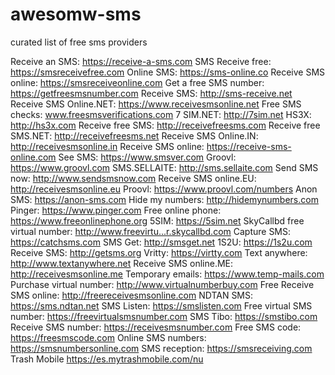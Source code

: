 # awesomw-sms
curated list of free sms providers



Receive an SMS: https://receive-a-sms.com
SMS Receive free: https://smsreceivefree.com
Online SMS: https://sms-online.co
Receive SMS online: https://smsreceiveonline.com
Get a free SMS number: https://getfreesmsnumber.com
Receive SMS: http://sms-receive.net
Receive SMS Online.NET: https://www.receivesmsonline.net
Free SMS checks: www.freesmsverifications.com
7 SIM.NET: http://7sim.net
HS3X: http://hs3x.com
Receive free SMS: http://receivefreesms.com
Receive free SMS.NET: http://receivefreesms.net
Receive SMS Online.IN: http://receivesmsonline.in
Receive SMS online: https://receive-sms-online.com
See SMS: https://www.smsver.com
Groovl: https://www.groovl.com
SMS.SELLAITE: http://sms.sellaite.com
Send SMS now: http://www.sendsmsnow.com
Receive SMS online.EU: http://receivesmsonline.eu
Proovl: https://www.proovl.com/numbers
Anon SMS: https://anon-sms.com
Hide my numbers: http://hidemynumbers.com
Pinger: https://www.pinger.com
Free online phone: https://www.freeonlinephone.org
5SIM: https://5sim.net
SkyCallbd free virtual number: http://www.freevirtu...r.skycallbd.com
Capture SMS: https://catchsms.com
SMS Get: http://smsget.net
1S2U: https://1s2u.com
Receive SMS: http://getsms.org
Vritty: https://virtty.com
Text anywhere: http://www.textanywhere.net
Receive SMS online.ME: http://receivesmsonline.me
Temporary emails: https://www.temp-mails.com
Purchase virtual number: http://www.virtualnumberbuy.com
Free Receive SMS online: http://freereceivesmsonline.com
NDTAN SMS: https://sms.ndtan.net
SMS Listen: https://smslisten.com
Free virtual SMS number: https://freevirtualsmsnumber.com
SMS Tibo: https://smstibo.com
Receive SMS number: https://receivesmsnumber.com
Free SMS code: https://freesmscode.com
Online SMS numbers: https://smsnumbersonline.com
SMS reception: https://smsreceiving.com
Trash Mobile https://es.mytrashmobile.com/nu
